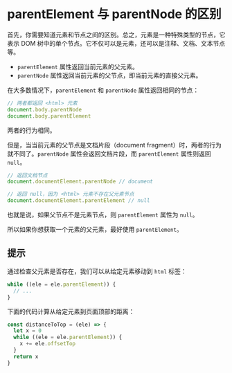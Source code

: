 # parentElement 与 parentNode 的区别

首先，你需要知道元素和节点之间的区别。总之，元素是一种特殊类型的节点，它表示 DOM 树中的单个节点。它不仅可以是元素，还可以是注释、文档、文本节点等。

- `parentElement` 属性返回当前元素的父元素。
- `parentNode` 属性返回当前元素的父节点，即当前元素的直接父元素。

在大多数情况下，`parentElement` 和 `parentNode` 属性返回相同的节点：

```js
// 两者都返回 <html> 元素
document.body.parentNode
document.body.parentElement
```

两者的行为相同。

但是，当当前元素的父节点是文档片段（document fragment）时，两者的行为就不同了。`parentNode` 属性会返回文档片段，而 `parentElement` 属性则返回 `null`。

```js
// 返回文档节点
document.documentElement.parentNode // document

// 返回 null，因为 <html> 元素不存在父元素节点
document.documentElement.parentElement // null
```

也就是说，如果父节点不是元素节点，则 `parentElement` 属性为 `null`。

所以如果你想获取一个元素的父元素，最好使用 `parentElement`。

## 提示

通过检查父元素是否存在，我们可以从给定元素移动到 `html` 标签：

```js
while ((ele = ele.parentElement)) {
  // ...
}
```

下面的代码计算从给定元素到页面顶部的距离：

```js
const distanceToTop = (ele) => {
  let x = 0
  while ((ele = ele.parentElement)) {
    x += ele.offsetTop
  }
  return x
}
```
